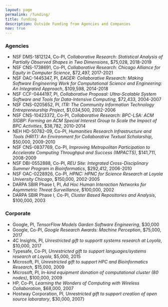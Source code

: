 ```yaml
---
layout: page
permalink: /funding/
title: funding
description: Outside Funding from Agencies and Companies
nav: true
---
```


### Agencies

-   NSF DMS-1812124, Co-PI, *Collaborative Research: Statistical
    Analysis of Partially Observed Shapes in Two Dimensions*, \$75,028,
    2018-2019
-   NSF CNS-1738691, Co-PI, *Collaborative Research: Chicago Alliance
    for Equity in Computer Science*, \$72,497, 2017-2021
-   NSF OAC-1445347, PI, *EAGER: Collaborative Research: Making Software
    Engineering Work for Computational Science and Engineering: An
    Integrated Approach*, \$109,598, 2014-2018
-   NSF CCF-0444197, PI, *Collaborative Proposal: Ultra-Scalable System
    Software and Tools for Data-Intensive Computing*, \$72,433,
    2004-2007
-   NSF CNS-0205652, PI, *ITR: The Community Information Technology
    Entrepreneurship Project*, \$1,034,500, 2002-2006
-   NSF CNS-10423372, Co-PI, *Collaborative Research: BPC-LSA: ACM
    SIGBP: Forming an ACM Special Interest Group to Scale the Impact of
    BPC Activities*, \$38,782, 2010-2014
-   NEH HD-50782-09, Co-PI, *Humanities Research Infrastructure and
    Tools (HRIT): An Environment for Collaborative Textual Scholarship*,
    \$50,000, 2009-2010
-   NSF CNS-0837769, Co-PI, *Improving Metropolitan Participation to
    Accelerate Computing Throughput and Success (IMPACTS)*, \$141,711,
    2008-2009
-   NSF DBI-0552888, Co-PI, *REU Site: Integrated Cross-Disciplinary
    Summer Program in Bioinformatics*, \$292,412, 2006-2010
-   NSF OAC-0228926, Co-PI, *HPNC: HPNC for Science Research at Loyola
    University Chicago*, \$150,000, 2002-2005
-   DARPA SBIR Phase I, PI, *Ad Hoc Human Interaction Networks for
    Asymmetric Threat Surveillance*, \$100,000, 2002
-   DARPA SBIR Phase I, Co-PI, *Cluster Based Repositories and
    Analysis*, \$100,000, 2003

### Corporate

-   Google, PI, *TensorFlow Models Garden Software Engineering*, \$30,000
-   Google, Co-PI, *Google Research Awards: Machine Perception*,
    \$75,000, 2017
-   4C Insights, PI, *Unrestricted gift to supportt systems research at
    Loyola*, \$10,000, 2017
-   Typesafe, Co-PI, *Unrestricted gift to support languages/systems
    research at Loyola*, \$5,000, 2015
-   Microsoft, PI, *Unrestricted gift to support HPC and Bioinformatics
    Research*, \$15,000, 2009
-   Microsoft, PI, *In-kind equipment donation of computational cluster
    (80 nodes)*, \$100,000, 2009
-   HP, Co-PI, *Learning the Wonders of Computing with Wireless
    Collaboration*, \$68,000, 2007
-   Hostway Corporation, PI, *Unrestricted gift to support creation of
    open source laboratory*, \$30,000, 2007}
